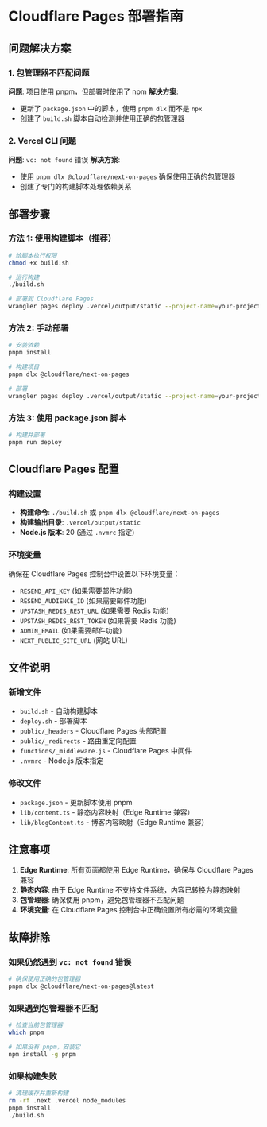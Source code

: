 # Cloudflare Pages 部署指南

## 问题解决方案

### 1. 包管理器不匹配问题
**问题**: 项目使用 pnpm，但部署时使用了 npm
**解决方案**: 
- 更新了 `package.json` 中的脚本，使用 `pnpm dlx` 而不是 `npx`
- 创建了 `build.sh` 脚本自动检测并使用正确的包管理器

### 2. Vercel CLI 问题
**问题**: `vc: not found` 错误
**解决方案**: 
- 使用 `pnpm dlx @cloudflare/next-on-pages` 确保使用正确的包管理器
- 创建了专门的构建脚本处理依赖关系

## 部署步骤

### 方法 1: 使用构建脚本（推荐）
```bash
# 给脚本执行权限
chmod +x build.sh

# 运行构建
./build.sh

# 部署到 Cloudflare Pages
wrangler pages deploy .vercel/output/static --project-name=your-project-name
```

### 方法 2: 手动部署
```bash
# 安装依赖
pnpm install

# 构建项目
pnpm dlx @cloudflare/next-on-pages

# 部署
wrangler pages deploy .vercel/output/static --project-name=your-project-name
```

### 方法 3: 使用 package.json 脚本
```bash
# 构建并部署
pnpm run deploy
```

## Cloudflare Pages 配置

### 构建设置
- **构建命令**: `./build.sh` 或 `pnpm dlx @cloudflare/next-on-pages`
- **构建输出目录**: `.vercel/output/static`
- **Node.js 版本**: 20 (通过 `.nvmrc` 指定)

### 环境变量
确保在 Cloudflare Pages 控制台中设置以下环境变量：
- `RESEND_API_KEY` (如果需要邮件功能)
- `RESEND_AUDIENCE_ID` (如果需要邮件功能)
- `UPSTASH_REDIS_REST_URL` (如果需要 Redis 功能)
- `UPSTASH_REDIS_REST_TOKEN` (如果需要 Redis 功能)
- `ADMIN_EMAIL` (如果需要邮件功能)
- `NEXT_PUBLIC_SITE_URL` (网站 URL)

## 文件说明

### 新增文件
- `build.sh` - 自动构建脚本
- `deploy.sh` - 部署脚本
- `public/_headers` - Cloudflare Pages 头部配置
- `public/_redirects` - 路由重定向配置
- `functions/_middleware.js` - Cloudflare Pages 中间件
- `.nvmrc` - Node.js 版本指定

### 修改文件
- `package.json` - 更新脚本使用 pnpm
- `lib/content.ts` - 静态内容映射（Edge Runtime 兼容）
- `lib/blogContent.ts` - 博客内容映射（Edge Runtime 兼容）

## 注意事项

1. **Edge Runtime**: 所有页面都使用 Edge Runtime，确保与 Cloudflare Pages 兼容
2. **静态内容**: 由于 Edge Runtime 不支持文件系统，内容已转换为静态映射
3. **包管理器**: 确保使用 pnpm，避免包管理器不匹配问题
4. **环境变量**: 在 Cloudflare Pages 控制台中正确设置所有必需的环境变量

## 故障排除

### 如果仍然遇到 `vc: not found` 错误
```bash
# 确保使用正确的包管理器
pnpm dlx @cloudflare/next-on-pages@latest
```

### 如果遇到包管理器不匹配
```bash
# 检查当前包管理器
which pnpm

# 如果没有 pnpm，安装它
npm install -g pnpm
```

### 如果构建失败
```bash
# 清理缓存并重新构建
rm -rf .next .vercel node_modules
pnpm install
./build.sh
```
